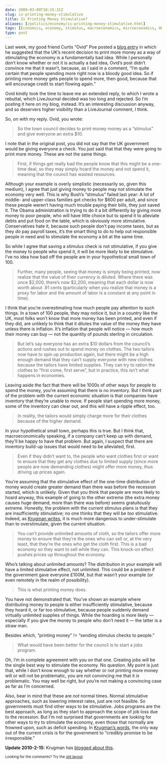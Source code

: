 ```yaml
--- 
date: 2009-03-09T18:15:31Z
slug: is-printing-money-stimulative
title: Is Printing Money Stimulative?
aliases: [/politics/economy/is-printing-money-stimulative.html]
tags: [Economics, economy, stimulus, macroeconomics, microeconomics, UK, printing money, Curtis Poe, Paul Krugman]
type: post
---
```


<p>Last week, my good friend Curtis “Ovid” Poe posted a <a href="http://publius-ovidius.livejournal.com/302311.html" title="Poetic License to Kill: “The UK Has Officially Gone Insane”">blog entry</a> in which he suggested that the UK’s recent decision to print more money as a way of stimulating the economy is a fundamentally bad idea. While I personally don’t know whether or not it is actually a bad idea, Ovid’s post didn’t convince me that it wasn’t, because, as I said in a comment, <q>I’m quite certain that people spending more right now is a bloody good idea. So if printing more money gets people to spend more, then good, because that will encourage credit to start flowing again.</q></p>

<p>Ovid kindly took the time to leave me an extended reply, to which I wrote a rebuttal, which LiveJournal decided was too long and rejected. So I’m posting it here on my blog, instead. It’s an interesting discussion anyway, and so deservers higher visibility than a LiveJournal comment, I think.</p>

<p>So, on with my reply. Ovid, you wrote:</p>

<blockquote><p>So the town council decides to print money money as a “stimulus” and give everyone an extra $10.</p></blockquote>

<p>I note that in the original post, you did not say that the UK government would be giving everyone a check. You just said that that they were going to print more money. These are not the same things.</p>

<blockquote><p>First, if things get really bad the people know that this might be a one-time deal, so they may simply hoard the money and not spend it, meaning that the council has wasted resources.</p></blockquote>

<p>Although your example is overly simplistic (necessarily so, given this medium), I agree that just giving money to people may not stimulate the economy very well. This is why Bush’s “stimulus” failed last year: A lot of middle- and upper-class families got checks for $600 per adult, and since these people weren’t having much trouble paying their bills, they just saved it. The Obama administration is trying to do it a bit differently by giving more money to poor people, who will have little choice but to spend it to alleviate debts and put food on the table, which is obviously more stimulative. Conservatives hate it, because such people don’t pay income taxes, but as they <em>do</em> pay payroll taxes, it’s the smart thing to do to help out responsible people in need and to stimulate the economy a bit at the same time.</p>

<p>So while I agree that saving a stimulus check is not stimulative, if you give the money to people who spend it, it will be more likely to be stimulative. I’ve no idea how bad off the people are in your hypothetical small town of 100.</p>

<blockquote><p>Further, many people, seeing that money is simply being printed, now realize that the value of their currency is diluted. Where there was once $2,000, there’s now $2,200, meaning that each dollar is now worth about .91 cents (particularly when you realize that money is a proxy for labor and the amount of labor is a constant at any point in time).</p></blockquote>

<p>I think that you’re overestimating how much people pay attention to such things. In a town of 100 people, they may notice it, but in a country like the UK, most folks won’t know that more money has been printed, and even if they did, are unlikely to think that it dilutes the value of the money they have unless there is inflation. It’s inflation that people will notice — how much their  money can buy — not the quantity of pounds sterling in circulation.</p>

<blockquote><p>But let’s say everyone has an extra $10 dollars from the council’s actions and rushes out to spend money on clothes. The two tailors now have to spin up production again, but there might be a high enough demand that they can’t supply everyone with new clothes because the tailors have limited supplies. They can try to ration the clothes to “first come, first serve”, but in practice, this isn’t what happens in economies.</p></blockquote>

<p>Leaving aside the fact that there will be 1000s of other ways for people to spend the money, you’re assuming that there is no inventory. But I think part of the problem with the current economic situation is that companies have inventory that they’re unable to move. If people start spending more money, some of the inventory can clear out, and this will have a ripple effect, too.</p>

<blockquote><p>In reality, the tailors would simply charge more for their clothes because of the higher demand.</p></blockquote>

<p>In your hypothetical small town, perhaps this is true. But I think that, macroeconomically speaking, if a company can’t keep up with demand, they’ll be happy to have that problem. But again, I suspect that there are inventory build-up issues that would need to be alleviated, first.</p>

<blockquote><p>Even if they didn’t want to, the people who want clothes first or want to ensure that they get any clothes due to limited supply (since more people are now demanding clothes) might offer more money, thus driving up prices again.</p></blockquote>

<p>You’re assuming that the stimulative effect of the one-time distribution of money would create greater demand than there was before the recession started, which is unlikely. Given that you think that people are more likely to hoard anyway, this example of going to the other extreme (the extra money causes huge demand, more than there was before) seems gratuitously extreme. Honestly, the problem with the current stimulus plans is that they are insufficiently stimulative; no one thinks that they will be <em>too</em> stimulative. Indeed, as <a href="http://krugman.blogs.nytimes.com/2008/11/28/too-much-of-a-good-thing/" title="The Conscience of a Liberal: “Too much of a good thing …”">Krugman writes</a>, it is much more dangerous to under-stimulate than to overstimulate, given the current situation.</p>

<blockquote><p>You can’t provide unlimited amounts of cloth, so the tailors offer more money to ensure that they’re the ones who can sell or, at the very least, that they’re the ones who get the cloth first. This is a bad economy so they want to sell while they can. This knock-on effect pushes prices up throughout the economy.</p></blockquote>

<p>Who’s talking about unlimited amounts? The distribution in your example will have a limited stimulative effect, not unlimited. This could be a problem if the government gave everyone £100M, but that wasn’t your example (or even remotely in the realm of possibility).</p>

<blockquote><p>This is what printing money does.</p></blockquote>

<p>You have not demonstrated that. You’ve shown an example where distributing money to people is either insufficiently stimulative, because they hoard it, or far too stimulative, because people suddenly demand virtually unlimited supplies of things. While the hoarding is more likely — especially if you give the money to people who don’t need it — the latter is a straw man.</p>

<p>Besides which, “printing money” != “sending stimulus checks to people.”</p>

<blockquote><p>What would have been better for the council is to start a jobs program.</p></blockquote>

<p>Oh, I’m in complete agreement with you on that one. Creating jobs will be the single best way to stimulate the economy. No question. My point is just that, while I don’t know enough to say whether or not printing more money will or will not be problematic, you are not convincing me that it <em>is</em> problematic. You may well be right, but you’re not making a convincing case as far as I’m concerned.</p>

<p>Also, bear in mind that these are <em>not</em> normal times. Normal stimulative approaches, such as lowering interest rates, just are not feasible. So governments must find other ways to be stimulative. Jobs programs are the best approach, as long as they start to approach the scope of job loss due to the recession. But I’m not surprised that governments are looking for other ways to try to stimulate the economy, even those that normally are frowned upon, such as deficit spending. In <a href="http://krugman.blogs.nytimes.com/2008/11/15/macro-policy-in-a-liquidity-trap-wonkish/" title="The Conscience of a Liberal: “Macro policy in a liquidity trap (wonkish)”">Krugman’s words</a>, the only way out of the current crisis is for the government to “credibly promise to be irresponsible.”</p>

<p><strong>Update 2010-2-15:</strong> Krugman has <a href="http://krugman.blogs.nytimes.com/2010/12/15/what-is-money/" title="The Conscience of a Liberal: “What Is Money?”">blogged about this</a>.</p>

<p class="past"><small>Looking for the comments? Try the <a rel="nofollow" href="//past.justatheory.com/politics/economy/is-printing-mony-stimulative.html">old layout</a>.</small></p>


